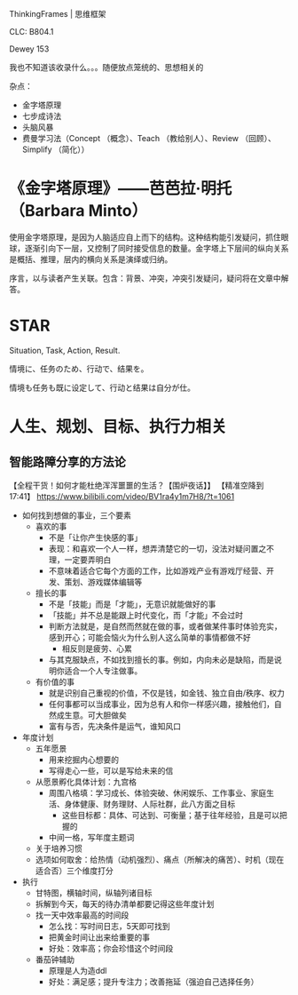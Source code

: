 ThinkingFrames | 思维框架

CLC: B804.1

Dewey 153

我也不知道该收录什么。。。随便放点笼统的、思想相关的

杂点：

- 金字塔原理
- 七步成诗法
- 头脑风暴
- 费曼学习法（Concept （概念）、Teach （教给别人）、Review （回顾）、Simplify （简化））

# 《金字塔原理》——芭芭拉·明托（Barbara Minto）

使用金字塔原理，是因为人脑适应自上而下的结构。这种结构能引发疑问，抓住眼球，逐渐引向下一层，又控制了同时接受信息的数量。金字塔上下层间的纵向关系是概括、推理，层内的横向关系是演绎或归纳。

序言，以与读者产生关联。包含：背景、冲突，冲突引发疑问，疑问将在文章中解答。

# STAR

Situation, Task, Action, Result.

情境に、任务のため、行动で、结果を。

情境も任务も既に设定して、行动と结果は自分が仕。

# 人生、规划、目标、执行力相关

## 智能路障分享的方法论

【全程干货！如何才能杜绝浑浑噩噩的生活？【围炉夜话】】 【精准空降到 17:41】 https://www.bilibili.com/video/BV1ra4y1m7H8/?t=1061

- 如何找到想做的事业，三个要素
    - 喜欢的事
        - 不是「让你产生快感的事」
        - 表现：和喜欢一个人一样，想弄清楚它的一切，没法对疑问置之不理，一定要弄明白
        - 不意味着适合它每个方面的工作，比如游戏产业有游戏厅经营、开发、策划、游戏媒体编辑等
    - 擅长的事
        - 不是「技能」而是「才能」，无意识就能做好的事
        - 「技能」并不总是能跟上时代变化，而「才能」不会过时
        - 判断方法就是，是自然而然就在做的事，或者做某件事时体验充实，感到开心；可能会恼火为什么别人这么简单的事情都做不好
            - 相反则是疲劳、心累
        - 与其克服缺点，不如找到擅长的事。例如，内向未必是缺陷，而是说明你适合一个人专注做事。
    - 有价值的事
        - 就是识别自己重视的价值，不仅是钱，如金钱、独立自由/秩序、权力
        - 任何事都可以当成事业，因为总有人和你一样感兴趣，接触他们，自然成生意。可大胆做矣
        - 富有与否，先决条件是运气，谁知风口
- 年度计划
    - 五年愿景
        - 用来挖掘内心想要的
        - 写得走心一些，可以是写给未来的信
    - 从愿景孵化具体计划：九宫格
        - 周围八格填：学习成长、体验突破、休闲娱乐、工作事业、家庭生活、身体健康、财务理财、人际社群，此八方面之目标
            - 这些目标都：具体、可达到、可衡量；基于往年经验，且是可以把握的
        - 中间一格，写年度主题词
    - 关于培养习惯
    - 选项如何取舍：给热情（动机强烈）、痛点（所解决的痛苦）、时机（现在适合否）三个维度打分
- 执行
    - 甘特图，横轴时间，纵轴列诸目标
    - 拆解到今天，每天的待办清单都要记得这些年度计划
    - 找一天中效率最高的时间段
        - 怎么找：写时间日志，5天即可找到
        - 把黄金时间让出来给重要的事
        - 好处：效率高；你会珍惜这个时间段
    - 番茄钟辅助
        - 原理是人为造ddl
        - 好处：满足感；提升专注力；改善拖延（强迫自己选择任务）